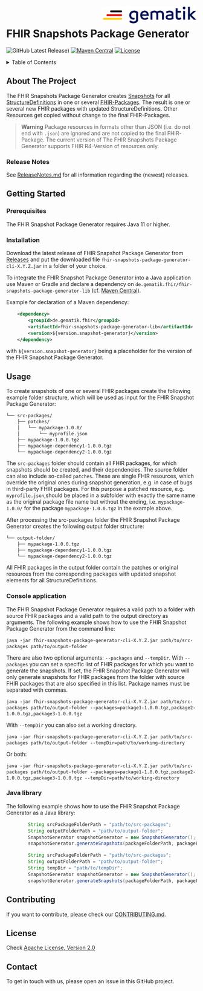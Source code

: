 <img align="right" width="250" height="47" src="docs/img/Gematik_Logo_Flag.png"/> <br/> 

# FHIR Snapshots Package Generator

![GitHub Latest Release)](https://img.shields.io/github/v/release/gematik/app-fhir-snapshots-package-generator?label=release&logo=github) [![Maven Central](https://maven-badges.herokuapp.com/maven-central/de.gematik.fhir/fhir-snapshots-package-generator/badge.svg)](https://maven-badges.herokuapp.com/maven-central/de.gematik.fhir/fhir-snapshots-package-generator) [![License](https://img.shields.io/badge/License-Apache_2.0-blue.svg)](LICENSE)

<details>
  <summary>Table of Contents</summary>
  <ol>
    <li>
      <a href="#about-the-project">About The Project</a>
       <ul>
        <li><a href="#release-notes">Release Notes</a></li>
      </ul>
	</li>
    <li>
      <a href="#getting-started">Getting Started</a>
      <ul>
        <li><a href="#prerequisites">Prerequisites</a></li>
        <li><a href="#installation">Installation</a></li>
      </ul>
    </li>
    <li><a href="#usage">Usage</a></li>
    <li><a href="#contributing">Contributing</a></li>
    <li><a href="#license">License</a></li>
    <li><a href="#contact">Contact</a></li>
  </ol>
</details>

## About The Project

The FHIR Snapshots Package Generator creates [Snapshots](https://www.hl7.org/fhir/R4/structuredefinition-definitions.html#StructureDefinition.snapshot) for all [StructureDefinitions](https://www.hl7.org/fhir/R4/structuredefinition.html) in one or several [FHIR-Packages](https://registry.fhir.org/learn). The result is one or several new FHIR packages with updated StructureDefinitions. Other Resources get copied without change to the final FHIR-Packages.

> **Warning**
> Package resources in formats other than JSON (i.e. do not end with `.json`) are ignored and are not copied to the final FHIR-Package. The current version of The FHIR Snapshots Package Generator supports FHIR R4-Version of resources only.

### Release Notes
See [ReleaseNotes.md](./ReleaseNotes.md) for all information regarding the (newest) releases.

## Getting Started

### Prerequisites
The FHIR Snapshot Package Generator requires Java 11 or higher. 

### Installation
Download the latest release of FHIR Snapshot Package Generator from [Releases](https://github.com/gematik/app-fhir-snapshots-package-generator/releases) and put the downloaded file `fhir-snapshots-package-generator-cli-X.Y.Z.jar` in a folder of your choice.

To integrate the FHIR Snapshot Package Generator into a Java application use Maven or Gradle and declare a dependency on ```de.gematik.fhir/fhir-snapshots-package-generator-lib``` (cf. [Maven Central](https://search.maven.org/artifact/de.gematik.fhir.snapshots/fhir-snapshots-package-generator)).

Example for declaration of a Maven dependency:

``` XML
    <dependency>
        <groupId>de.gematik.fhir</groupId>
        <artifactId>fhir-snapshots-package-generator-lib</artifactId>
        <version>${version.snapshot-generator}</version>
    </dependency>
```   

with `${version.snapshot-generator}` being a placeholder for the version of the FHIR Snapshot Package Generator.

## Usage

To create snapshots of one or several FHIR packages create the following example folder structure, which will be used as input for the FHIR Snapshot Package Generator:

```
└── src-packages/
    ├── patches/
    │   └── mypackage-1.0.0/
    │       └── myprofile.json
    ├── mypackage-1.0.0.tgz
    ├── mypackage-dependency1-1.0.0.tgz
    └── mypackage-dependency2-1.0.0.tgz
```
The `src-packages` folder should contain all FHIR packages, for which snapshots should be created, and their dependencies. The source folder can also include so-called `patches`. These are single FHIR resources, which override the original ones during snapshot generation, e.g. in case of bugs in third-party FHIR packages. For this purpose a patched resource, e.g. `myprofile.json`,should be placed in a subfolder with exactly the same name as the original package file name but without the ending, i.e. `mypackage-1.0.0/` for the package `mypackage-1.0.0.tgz` in the example above.

After processing the src-packages folder the FHIR Snapshot Package Generator creates the following output folder structure:

```
└── output-folder/
    ├── mypackage-1.0.0.tgz
    ├── mypackage-dependency1-1.0.0.tgz
    └── mypackage-dependency2-1.0.0.tgz
```

All FHIR packages in the output folder contain the patches or original resources from the corresponding packages with updated snapshot elements for all StructureDefinitions.

### Console application

The FHIR Snapshot Package Generator requires a valid path to a folder with source FHIR packages and a valid path to the output directory as arguments. The following example shows how to use the FHIR Snapshot Package Generator from the command line:

    java -jar fhir-snapshots-package-generator-cli-X.Y.Z.jar path/to/src-packages path/to/output-folder

There are also two optional arguments: `--packages` and `--tempDir`.
With `--packages` you can set a specific list of FHIR packages for which you want to generate the snapshots. If set, the FHIR Snapshot Package Generator will only generate snapshots for FHIR packages from the folder with source FHIR packages that are also specified in this list. Package names must be separated with commas.
    
    java -jar fhir-snapshots-package-generator-cli-X.Y.Z.jar path/to/src-packages path/to/output-folder --packages=package1-1.0.0.tgz,package2-1.0.0.tgz,package3-1.0.0.tgz

With `--tempDir` you can also set a working directory.

    java -jar fhir-snapshots-package-generator-cli-X.Y.Z.jar path/to/src-packages path/to/output-folder --tempDir=path/to/working-directory

Or both:

    java -jar fhir-snapshots-package-generator-cli-X.Y.Z.jar path/to/src-packages path/to/output-folder --packages=package1-1.0.0.tgz,package2-1.0.0.tgz,package3-1.0.0.tgz --tempDir=path/to/working-directory

### Java library

The following example shows how to use the FHIR Snapshot Package Generator as a Java library:

``` Java
        String srcPackageFolderPath = "path/to/src-packages";
        String outputFolderPath = "path/to/output-folder";
        SnapshotGenerator snapshotGenerator = new SnapshotGenerator();
        snapshotGenerator.generateSnapshots(packageFolderPath, packageFolderPath.replace(SRC_PACKAGE, "package"), "");
``` 

``` Java
        String srcPackageFolderPath = "path/to/src-packages";
        String outputFolderPath = "path/to/output-folder";
        String tempDir = "path/to/tempDir";
        SnapshotGenerator snapshotGenerator = new SnapshotGenerator();
        snapshotGenerator.generateSnapshots(packageFolderPath, packageFolderPath.replace(SRC_PACKAGE, "package"), tempDir);
``` 

## Contributing
If you want to contribute, please check our [CONTRIBUTING.md](./CONTRIBUTING.md).

## License
Check [Apache License, Version 2.0](LICENSE)

## Contact
To get in touch with us, please open an issue in this GitHub project.